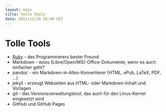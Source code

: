 ```yaml
---
layout: main
title: Tolle Tools
date: 2011/11/19 20:49 CET
---
```


# Tolle Tools #

- [Ruby](http://www.ruby-lang.org/de/) - des Programmierers bester Freund
- Markdown - wozu (Libre/Open/MS)-Office-Dokumente, wenn es auch einfacher geht?
- pandoc - ein Markdown-in-Alles-Konvertierer (HTML, ePub, LaTeX, PDF, ...)
- jekyll - erzeugt Webseiten aus HTML- oder Markdown-Inhalt und Vorlagen
- git - das Versionsverwaltungstool, das auch für den Linux-Kernel eingesetzt wird
- GitHub und GitHub Pages
